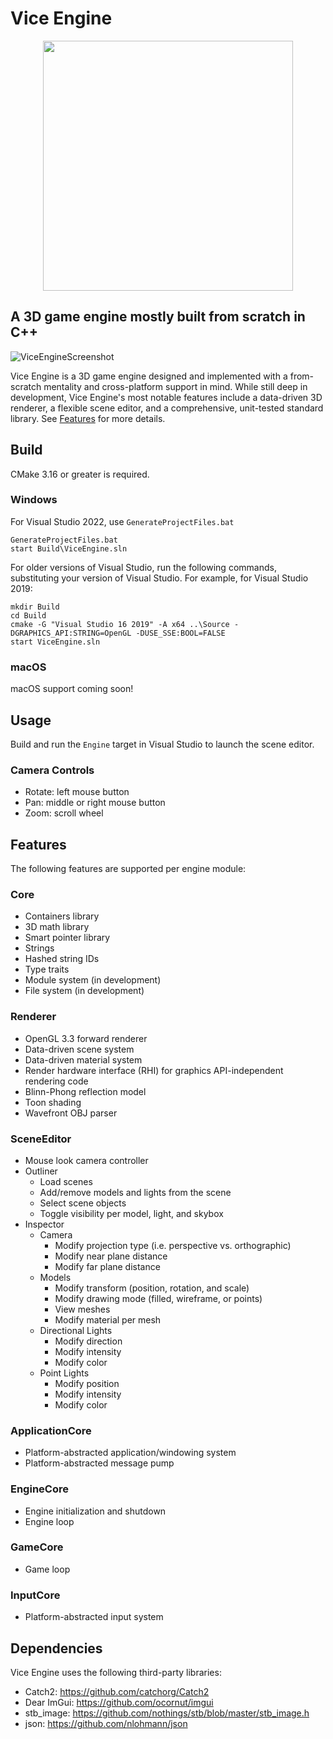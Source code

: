 # Vice Engine

<p align="center">
  <img src="https://user-images.githubusercontent.com/21228747/159940828-27c17603-662e-4f20-b7a1-ff0af8cbf0df.png" width="400">
</p>

## A 3D game engine mostly built from scratch in C++

![ViceEngineScreenshot](https://user-images.githubusercontent.com/21228747/159939544-b374ab80-a2ae-41ab-bc00-6bca7dfcfa3a.png)

Vice Engine is a 3D game engine designed and implemented with a from-scratch mentality and cross-platform support in mind.
While still deep in development, Vice Engine's most notable features include a data-driven 3D renderer, a flexible scene editor, and a comprehensive, unit-tested standard library.
See [Features](#features) for more details.

## Build

CMake 3.16 or greater is required.

### Windows

For Visual Studio 2022, use `GenerateProjectFiles.bat`

```
GenerateProjectFiles.bat
start Build\ViceEngine.sln
```

For older versions of Visual Studio, run the following commands, substituting your version of Visual Studio. For example, for Visual Studio 2019:

```
mkdir Build
cd Build
cmake -G "Visual Studio 16 2019" -A x64 ..\Source -DGRAPHICS_API:STRING=OpenGL -DUSE_SSE:BOOL=FALSE
start ViceEngine.sln
```

### macOS

macOS support coming soon!

## Usage

Build and run the `Engine` target in Visual Studio to launch the scene editor.

### Camera Controls
- Rotate: left mouse button
- Pan: middle or right mouse button
- Zoom: scroll wheel

## Features

The following features are supported per engine module:

### Core
- Containers library
- 3D math library
- Smart pointer library
- Strings
- Hashed string IDs
- Type traits
- Module system (in development)
- File system (in development)

### Renderer
- OpenGL 3.3 forward renderer
- Data-driven scene system
- Data-driven material system
- Render hardware interface (RHI) for graphics API-independent rendering code
- Blinn-Phong reflection model
- Toon shading
- Wavefront OBJ parser

### SceneEditor
- Mouse look camera controller
- Outliner
  - Load scenes
  - Add/remove models and lights from the scene
  - Select scene objects
  - Toggle visibility per model, light, and skybox
- Inspector
  - Camera
    - Modify projection type (i.e. perspective vs. orthographic)
    - Modify near plane distance
    - Modify far plane distance
  - Models
    - Modify transform (position, rotation, and scale)
    - Modify drawing mode (filled, wireframe, or points)
    - View meshes
    - Modify material per mesh
  - Directional Lights
    - Modify direction
    - Modify intensity
    - Modify color
  - Point Lights
    - Modify position
    - Modify intensity
    - Modify color

### ApplicationCore
- Platform-abstracted application/windowing system
- Platform-abstracted message pump

### EngineCore
- Engine initialization and shutdown
- Engine loop

### GameCore
- Game loop

### InputCore
- Platform-abstracted input system

## Dependencies

Vice Engine uses the following third-party libraries:
- Catch2: https://github.com/catchorg/Catch2
- Dear ImGui: https://github.com/ocornut/imgui
- stb_image: https://github.com/nothings/stb/blob/master/stb_image.h
- json: https://github.com/nlohmann/json
